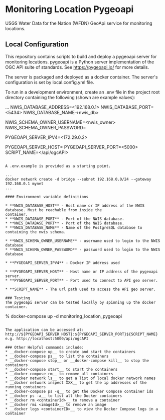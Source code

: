 # Monitoring Location Pygeoapi 
USGS Water Data for the Nation (WFDN) GeoApi service for monitoring locations.

## Local Configuration
This repository contains scripts to build and deploy a pygeoapi server for monitoring locations. pygeoapi is a Python
server implementation of the OGC API suite of standards. See https://pygeoapi.io/ for more details.

The server is packaged and deployed as a docker container. The server's configuration is set by local.config.yml
file.
 
To run in a development environment, create an .env file in
the project root directory containing the following (shown are example values):

...
NWIS_DATABASE_ADDRESS=<192.168.0.1>
NWIS_DATABASE_PORT=<5434>
NWIS_DATABASE_NAME->nwis_db>

NWIS_SCHEMA_OWNER_USERNAME=<nwis_owner>
NWIS_SCHEMA_OWNER_PASSWORD=<changeMe>

PYGEOAPI_SERVER_IPV4=<172.29.0.2>

PYGEOAPI_SERVER_HOST=<localhost>
PYGEOAPI_SERVER_PORT=<5000>
SCRIPT_NAME=</api/ogcAPI>
```

A .env.example is provided as a starting point.

...
docker network create -d bridge --subnet 192.168.0.0/24 --gateway 192.168.0.1 mynet
...

#### Environment variable definitions

* **NWIS_DATABASE_HOST** - Host name or IP address of the NWIS database. Must be reachable from inside the
container.
* **NWIS_DATABASE_PORT** - Port of the NWIS database.
* **NWIS_DATABASE_PORT** - Port of the NWIS database.
* **NWIS_DATABASE_NAME** - Name of the PostgreSQL database to containing the nwis schema.

* **NWIS_SCHEMA_OWNER_USERNAME** - username used to login to the NWIS database
* **NWIS_SCHEMA_OWNER_PASSWORD** - password used to login to the NWIS database

* **PYGEOAPI_SERVER_IPV4** - Docker IP address used

* **PYGEOAPI_SERVER_HOST** - Host name or IP address of the pygeoapi server.
* **PYGEOAPI_SERVER_PORT** - Port used to connect to API geo server.

* **SCRIPT_NAME** - The url path used to access the API geo server.

### Testing
The pygeoapi server can be tested locally by spinning up the docker container.

```
% docker-compose up -d monitoring_location_pygeoapi
```

The application can be accessed at: http://${PYGEOAPI_SERVER_HOST}:${PYGEOAPI_SERVER_PORT}${SCRIPT_NAME}
e.g. http://localhost:5000/api/ogcAPI

### Other Helpful commands include:
* __docker-compose up__ to create and start the containers
* __docker-compose ps__ to list the containers
* __docker-compose stop__ or __docker-compose kill__ to stop the containers
* __docker-compose start__ to start the containers
* __docker-compose rm__ to remove all containers
* __docker network ls__ to get a list of local docker network names
* __docker network inspect XXX__ to get the ip addresses of the running containers
* __docker-compose ps -q__ to get the Docker Compose container ids
* __docker ps -a__ to list all the Docker containers
* __docker rm <containerId>__ to remove a container
* __docker rmi <imageId>__ to remove an image
* __docker logs <containerID>__ to view the Docker Compose logs in a container

